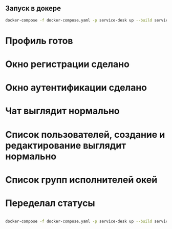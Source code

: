 ## Запуск в докере

```bash
docker-compose -f docker-compose.yaml -p service-desk up --build service-desk-mysql service-desk-backend
```

# Профиль готов

# Окно регистрации сделано

# Окно аутентификации сделано

# Чат выглядит нормально

# Список пользователей, создание и редактирование выглядит нормально

# Список групп исполнителей окей

# Переделал статусы

```bash

docker-compose -f docker-compose.yaml -p service-desk up --build service-desk-mysql service-desk-backend chromadb rag-pipeline
```
